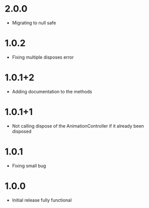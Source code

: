 # 2.0.0
- Migrating to null safe

# 1.0.2

- Fixing multiple disposes error

# 1.0.1+2

- Adding documentation to the methods

# 1.0.1+1

- Not calling dispose of the AnimationController if it already been disposed

# 1.0.1

- Fixing small bug

# 1.0.0

- Initial release fully functional
